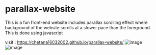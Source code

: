 # parallax-website

This is a fun front-end website includes parallax scrolling effect where background of the
website scrolls at a slower pace than the foreground.
This is done using javascript 

visit : https://chetana16032002.github.io/parallax-website/
![image](https://user-images.githubusercontent.com/91176005/147109834-f96cbd0e-1e24-41b1-9951-2048ca2902a6.png)
![image](https://user-images.githubusercontent.com/91176005/147109874-2ac9854f-ada5-480e-97e4-e1b16a098e3d.png)
